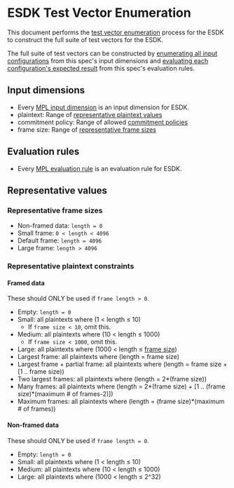 [//]: # "Copyright Amazon.com Inc. or its affiliates. All Rights Reserved."
[//]: # "SPDX-License-Identifier: CC-BY-SA-4.0"

# ESDK Test Vector Enumeration 

This document performs the [test vector enumeration](test-vector-enumeration.md) process for the ESDK
to construct the full suite of test vectors
for the ESDK.

The full suite of test vectors can be constructed
by [enumerating all input configurations](test-vector-enumeration.md#enumerating-input-configurations) from this spec's input dimensions
and [evaluating each configuration's expected result](test-vector-enumeration.md#determining-expected-results) from this spec's evaluation rules.

## Input dimensions

- Every [MPL input dimension](mpl-test-vector-enumeration.md#input-dimensions) is an input dimension for ESDK.
- plaintext: Range of [representative plaintext values](#representative-plaintext-constraints)
- commitment policy: Range of allowed [commitment policies](../../client-apis/client.md#commitment-policy)
- frame size: Range of [representative frame sizes](#representative-frame-sizes)

## Evaluation rules

- Every [MPL evaluation rule](mpl-test-vector-enumeration.md#evaluation-rules) is an evaluation rule for ESDK.

## Representative values

### Representative frame sizes

* Non-framed data: `length = 0`
* Small frame: `0 < length < 4096`
* Default frame: `length = 4096`
* Large frame: `length > 4096`

### Representative plaintext constraints

#### Framed data 

These should ONLY be used if `frame length > 0`.

* Empty: `length = 0`
* Small: all plaintexts where (1 < length ≤ 10)
  * If `frame size < 10`, omit this.
* Medium: all plaintexts where (10 < length ≤ 1000)
  * If `frame size < 1000`, omit this.
* Large: all plaintexts where (1000 < length ≤ [frame size](#representative-frame-sizes))
* Largest frame: all plaintexts where (length = frame size)
* Largest frame + partial frame: all plaintexts where (length = frame size + [1 .. frame size))
* Two largest frames: all plaintexts where (length = 2*(frame size))
* Many frames: all plaintexts where (length = 2*(frame size) + [1 .. (frame size)*(maximum # of frames-2)])
* Maximum frames: all plaintexts where (length = (frame size)*(maximum # of frames))

#### Non-framed data 

These should ONLY be used if `frame length = 0`.

* Empty: `length = 0`
* Small: all plaintexts where (1 < length ≤ 10)
* Medium: all plaintexts where (10 < length ≤ 1000)
* Large: all plaintexts where (1000 < length ≤ 2^32)